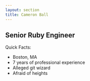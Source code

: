 ```yaml
---
layout: section
title: Cameron Ball
---
```


## Senior Ruby Engineer

Quick Facts:
- Boston, MA
- 7 years of professional experience
- Alleged git wizard
- Afraid of heights
